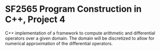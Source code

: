 # SF2565 Program Construction in C++, Project 4
C++ implementation of a framework to compute arithmetic and differential operators over a given domain. The domain will be discretized to allow for numerical approximation of the differential operators.
